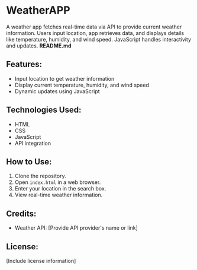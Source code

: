 # WeatherAPP
A weather app fetches real-time data via API to provide current weather information. Users input location, app retrieves data, and displays details like temperature, humidity, and wind speed. JavaScript handles interactivity and updates.
**README.md**

## Features:
- Input location to get weather information
- Display current temperature, humidity, and wind speed
- Dynamic updates using JavaScript

## Technologies Used:
- HTML
- CSS
- JavaScript
- API integration

## How to Use:
1. Clone the repository.
2. Open `index.html` in a web browser.
3. Enter your location in the search box.
4. View real-time weather information.

## Credits:
- Weather API: [Provide API provider's name or link]

## License:
[Include license information]
